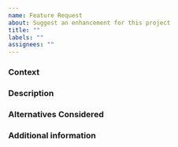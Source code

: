 ```yaml
---
name: Feature Request
about: Suggest an enhancement for this project
title: ""
labels: ""
assignees: ""
---
```


<!--
Thank you for contributing!
Please make sure to read the Issue Guidelines:
-->

### Context

<!-- Is this feature request related to a problem?
Please describe with clear and concise description of what the problem is.
Eg. I'm always frustrated when [...]
-->

### Description

<!-- Describe the feature
With clear and concise description of what you want to happen. -->

### Alternatives Considered

<!-- Describe the alternatives considered
With clear and concise description of any alternative solutions or features
you've considered. And list the reason for rejection if any.
-->

### Additional information

<!--
Add any other context or screenshots about the feature request here.
-->
